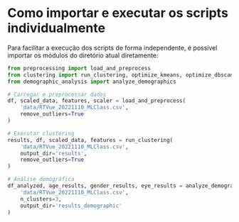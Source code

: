 # Como importar e executar os scripts individualmente

Para facilitar a execução dos scripts de forma independente, é possível importar os módulos do diretório atual diretamente:

```python
from preprocessing import load_and_preprocess
from clustering import run_clustering, optimize_kmeans, optimize_dbscan
from demographic_analysis import analyze_demographics

# Carregar e preprocessar dados
df, scaled_data, features, scaler = load_and_preprocess(
    'data/RTVue_20221110_MLClass.csv',
    remove_outliers=True
)

# Executar clustering
results, df, scaled_data, features = run_clustering(
    'data/RTVue_20221110_MLClass.csv',
    output_dir='results',
    remove_outliers=True
)

# Análise demográfica
df_analyzed, age_results, gender_results, eye_results = analyze_demographics(
    'data/RTVue_20221110_MLClass.csv',
    n_clusters=3,
    output_dir='results_demographic'
)
```